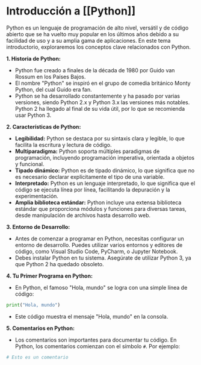# **Introducción a [[Python]]**

Python es un lenguaje de programación de alto nivel, versátil y de código abierto que se ha vuelto muy popular en los últimos años debido a su facilidad de uso y a su amplia gama de aplicaciones. En este tema introductorio, exploraremos los conceptos clave relacionados con Python.

**1. Historia de Python:**
   - Python fue creado a finales de la década de 1980 por Guido van Rossum en los Países Bajos.
   - El nombre "Python" se inspiró en el grupo de comedia británico Monty Python, del cual Guido era fan.
   - Python se ha desarrollado constantemente y ha pasado por varias versiones, siendo Python 2.x y Python 3.x las versiones más notables. Python 2 ha llegado al final de su vida útil, por lo que se recomienda usar Python 3.

**2. Características de Python:**
   - **Legibilidad:** Python se destaca por su sintaxis clara y legible, lo que facilita la escritura y lectura de código.
   - **Multiparadigma:** Python soporta múltiples paradigmas de programación, incluyendo programación imperativa, orientada a objetos y funcional.
   - **Tipado dinámico:** Python es de tipado dinámico, lo que significa que no es necesario declarar explícitamente el tipo de una variable.
   - **Interpretado:** Python es un lenguaje interpretado, lo que significa que el código se ejecuta línea por línea, facilitando la depuración y la experimentación.
   - **Amplia biblioteca estándar:** Python incluye una extensa biblioteca estándar que proporciona módulos y funciones para diversas tareas, desde manipulación de archivos hasta desarrollo web.

**3. Entorno de Desarrollo:**
   - Antes de comenzar a programar en Python, necesitas configurar un entorno de desarrollo. Puedes utilizar varios entornos y editores de código, como Visual Studio Code, PyCharm, o Jupyter Notebook.
   - Debes instalar Python en tu sistema. Asegúrate de utilizar Python 3, ya que Python 2 ha quedado obsoleto.

**4. Tu Primer Programa en Python:**
   - En Python, el famoso "Hola, mundo" se logra con una simple línea de código:
 ```python
 print("Hola, mundo")
 ```
   - Este código muestra el mensaje "Hola, mundo" en la consola.

**5. Comentarios en Python:**
   - Los comentarios son importantes para documentar tu código. En Python, los comentarios comienzan con el símbolo `#`. Por ejemplo:
 ```python
 # Esto es un comentario
 ```

